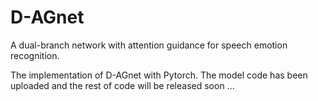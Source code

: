 # D-AGnet
A dual-branch network with attention guidance for speech emotion recognition.

The implementation of D-AGnet with Pytorch. 
The model code has been uploaded and the rest of code will be released soon ...
